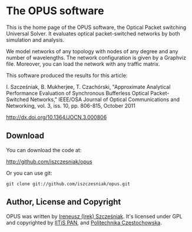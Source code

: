 # The OPUS software

This is the home page of the OPUS software, the Optical Packet
switching Universal Solver. It evaluates optical packet-switched
networks by both simulation and analysis.

We model networks of any topology with nodes of any degree and any
number of wavelengths. The network configuration is given by a
Graphviz file.  Moreover, you can load the network with any traffic
matrix.

This software produced the results for this article:

I. Szcześniak, B. Mukherjee, T. Czachórski, "Approximate Analytical
Performance Evaluation of Synchronous Bufferless Optical
Packet-Switched Networks," IEEE/OSA Journal of Optical Communications
and Networking, vol. 3, iss. 10, pp. 806-815, October 2011

<http://dx.doi.org/10.1364/JOCN.3.000806>

## Download

You can download the code at:

<http://github.com/iszczesniak/opus>

Or you can use git:

`git clone git://github.com/iszczesniak/opus.git`

## Author, License and Copyright

OPUS was written by [Ireneusz (Irek) Szcześniak](www.irkos.org).  It's
licensed under GPL and copyrighted by [IITiS PAN](www.iitis.pl), and
[Politechnika Częstochowska](pcz.pl).
